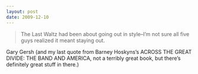 ```yaml
---
layout: post
date: 2009-12-10
---  
```


>The Last Waltz had been about going out in style–I’m not sure all five guys realized it meant staying out.

Gary Gersh (and my last quote from Barney Hoskyns’s ACROSS THE GREAT DIVIDE: THE BAND AND AMERICA, not a terribly great book, but there’s definitely great stuff in there.)
